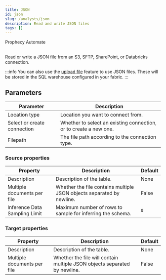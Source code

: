 ```yaml
---
title: JSON
id: json
slug: /analysts/json
description: Read and write JSON files
tags: []
---
```


<span class="badge">Prophecy Automate</span><br/><br/>

Read or write a JSON file from an S3, SFTP, SharePoint, or Databricks connection.

:::info
You can also use the [upload file](docs/analysts/development/gems/source-target/table/upload-files.md) feature to use JSON files. These will be stored in the SQL warehouse configured in your fabric.
:::

## Parameters

| Parameter                   | Description                                                       |
| --------------------------- | ----------------------------------------------------------------- |
| Location type               | Location you want to connect from.                                |
| Select or create connection | Whether to select an existing connection, or to create a new one. |
| Filepath                    | The file path according to the connection type.                   |

### Source properties

| Property                      | Description                                                           | Default |
| ----------------------------- | --------------------------------------------------------------------- | ------- |
| Description                   | Description of the table.                                             | None    |
| Multiple documents per file   | Whether the file contains multiple JSON objects separated by newline. | False   |
| Inference Data Sampling Limit | Maximum number of rows to sample for inferring the schema.            | `0`     |

### Target properties

| Property                    | Description                                                               | Default |
| --------------------------- | ------------------------------------------------------------------------- | ------- |
| Description                 | Description of the table.                                                 | None    |
| Multiple documents per file | Whether the file will contain multiple JSON objects separated by newline. | False   |

